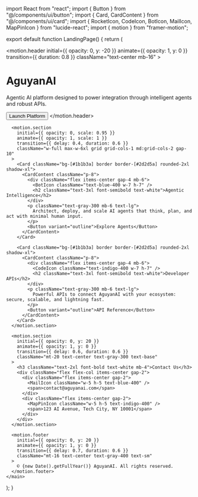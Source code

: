 import React from "react";
import { Button } from "@/components/ui/button";
import { Card, CardContent } from "@/components/ui/card";
import { RocketIcon, CodeIcon, BotIcon, MailIcon, MapPinIcon } from "lucide-react";
import { motion } from "framer-motion";

export default function LandingPage() {
  return (
    <main className="min-h-screen bg-gradient-to-tr from-[#1a1a2e] via-[#16213e] to-[#0f3460] text-white px-6 py-12 flex flex-col items-center justify-start font-sans">
      <motion.header
        initial={{ opacity: 0, y: -20 }}
        animate={{ opacity: 1, y: 0 }}
        transition={{ duration: 0.8 }}
        className="text-center mb-16"
      >
        <h1 className="text-7xl font-extrabold tracking-tight text-transparent bg-clip-text bg-gradient-to-r from-blue-400 to-indigo-500">
          AguyanAI
        </h1>
        <p className="mt-6 text-2xl text-gray-100 max-w-3xl mx-auto">
          Agentic AI platform designed to power integration through intelligent agents and robust APIs.
        </p>
        <Button size="lg" className="mt-8 px-8 py-4 bg-gradient-to-r from-blue-500 to-indigo-600 hover:from-blue-400 hover:to-indigo-500 text-white rounded-xl shadow-md">
          <RocketIcon className="mr-2" /> Launch Platform
        </Button>
      </motion.header>

      <motion.section
        initial={{ opacity: 0, scale: 0.95 }}
        animate={{ opacity: 1, scale: 1 }}
        transition={{ delay: 0.4, duration: 0.6 }}
        className="w-full max-w-6xl grid grid-cols-1 md:grid-cols-2 gap-10"
      >
        <Card className="bg-[#1b1b3a] border border-[#2d2d5a] rounded-2xl shadow-xl">
          <CardContent className="p-8">
            <div className="flex items-center gap-4 mb-6">
              <BotIcon className="text-blue-400 w-7 h-7" />
              <h2 className="text-3xl font-semibold text-white">Agentic Intelligence</h2>
            </div>
            <p className="text-gray-300 mb-6 text-lg">
              Architect, deploy, and scale AI agents that think, plan, and act with minimal human input.
            </p>
            <Button variant="outline">Explore Agents</Button>
          </CardContent>
        </Card>

        <Card className="bg-[#1b1b3a] border border-[#2d2d5a] rounded-2xl shadow-xl">
          <CardContent className="p-8">
            <div className="flex items-center gap-4 mb-6">
              <CodeIcon className="text-indigo-400 w-7 h-7" />
              <h2 className="text-3xl font-semibold text-white">Developer APIs</h2>
            </div>
            <p className="text-gray-300 mb-6 text-lg">
              Powerful APIs to connect AguyanAI with your ecosystem: secure, scalable, and lightning fast.
            </p>
            <Button variant="outline">API Reference</Button>
          </CardContent>
        </Card>
      </motion.section>

      <motion.section
        initial={{ opacity: 0, y: 20 }}
        animate={{ opacity: 1, y: 0 }}
        transition={{ delay: 0.6, duration: 0.6 }}
        className="mt-20 text-center text-gray-300 text-base"
      >
        <h3 className="text-2xl font-bold text-white mb-4">Contact Us</h3>
        <div className="flex flex-col items-center gap-2">
          <div className="flex items-center gap-2">
            <MailIcon className="w-5 h-5 text-blue-400" />
            <span>contact@aguyanai.com</span>
          </div>
          <div className="flex items-center gap-2">
            <MapPinIcon className="w-5 h-5 text-indigo-400" />
            <span>123 AI Avenue, Tech City, NY 10001</span>
          </div>
        </div>
      </motion.section>

      <motion.footer
        initial={{ opacity: 0, y: 20 }}
        animate={{ opacity: 1, y: 0 }}
        transition={{ delay: 0.7, duration: 0.6 }}
        className="mt-16 text-center text-gray-400 text-sm"
      >
        © {new Date().getFullYear()} AguyanAI. All rights reserved.
      </motion.footer>
    </main>
  );
}
